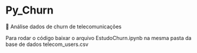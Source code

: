 # Py_Churn
:game_die: Análise dados de churn de telecomunicações 

Para rodar o código baixar o arquivo EstudoChurn.ipynb na mesma pasta da base de dados telecom_users.csv
